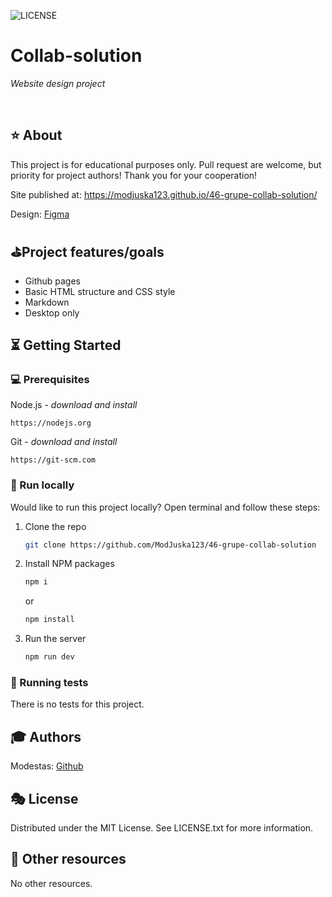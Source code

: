 ![LICENSE](https://img.shields.io/badge/license-MIT-blue.svg?style=flat-square)

# Collab-solution

_Website design project_

<br>

## ⭐ About

This project is for educational purposes only. Pull request are welcome, but priority for project authors! Thank you for your cooperation!

Site published at: https://modjuska123.github.io/46-grupe-collab-solution/

Design: [Figma](https://www.figma.com/file/9mV6rCFOEd1ptuZ4JBovVS/Collab-landing-page-design-(Community)?type=design&node-id=1-971&mode=design&t=C2V2XUs0z1cojLX6-0)

##  ⛳Project features/goals

- Github pages
- Basic HTML structure and CSS style
- Markdown
- Desktop only

## ⏳ Getting Started

### 💻 Prerequisites

Node.js - _download and install_

```
https://nodejs.org
```

Git - _download and install_

```
https://git-scm.com
```

###  🚵 Run locally

Would like to run this project locally? Open terminal and follow these steps:

1. Clone the repo
    ```sh
    git clone https://github.com/ModJuska123/46-grupe-collab-solution
    ```
2. Install NPM packages
    ```sh
    npm i
    ```
    or
    ```sh
    npm install
    ```
3. Run the server
    ```sh
    npm run dev
    ```

### 🛝 Running tests

There is no tests for this project.

## 🎓 Authors

Modestas: [Github](https://github.com/ModJuska123)

## 🎭 License

Distributed under the MIT License. See LICENSE.txt for more information.

## 🎎 Other resources

No other resources.